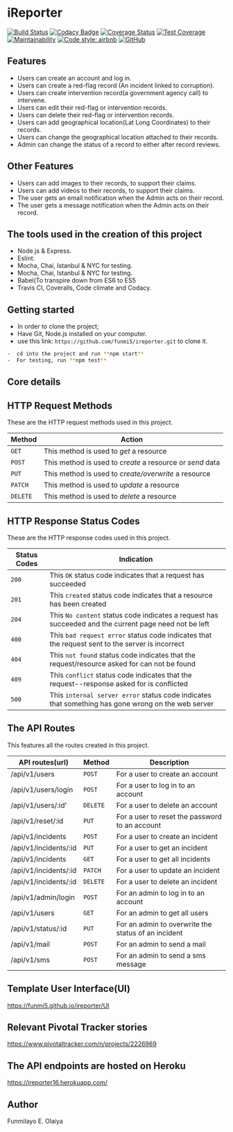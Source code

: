 # iReporter

[![Build Status](https://travis-ci.org/funmi5/ireporter.svg?branch=develop)](https://travis-ci.org/funmi5/ireporter)
[![Codacy Badge](https://api.codacy.com/project/badge/Grade/50122e27e00948b38339148c9e34b8af)](https://app.codacy.com/app/funmi5/ireporter?utm_source=github.com&utm_medium=referral&utm_content=funmi5/ireporter&utm_campaign=Badge_Grade_Dashboard)
[![Coverage Status](https://coveralls.io/repos/github/funmi5/ireporter/badge.svg?branch=servertests)](https://coveralls.io/github/funmi5/ireporter?branch=servertests)
[![Test Coverage](https://api.codeclimate.com/v1/badges/6b7413f480f9c9ad5b04/test_coverage)](https://codeclimate.com/github/funmi5/ireporter/test_coverage)
[![Maintainability](https://api.codeclimate.com/v1/badges/6b7413f480f9c9ad5b04/maintainability)](https://codeclimate.com/github/funmi5/ireporter/maintainability)
[![Code style: airbnb](https://img.shields.io/badge/code%20style-airbnb-blue.svg?style=flat-square)](https://github.com/airbnb/javascript)
[![GitHub](https://img.shields.io/github/license/funmi5/ireporter.svg?style=popout)](https://github.com/funmi5/ireporter/blob/develop/LICENSE)

## Features

- Users can create an account and log in.
- Users can create a red-flag record (An incident linked to corruption).
- Users can create intervention record(a government agency call) to intervene.
- Users can edit their red-flag or intervention records.  
- Users can delete their red-flag or intervention records.
- Users can add geographical location(Lat Long Coordinates) to their records.
- Users can change the geographical location attached to their records.
- Admin can change the status of a record to either after record reviews.

## Other Features

- Users can add images to their records, to support their claims.
- Users can add videos to their records, to support their claims.
- The user gets an email notification when the Admin acts on their record.
- The user gets a message notification when the Admin acts on their record.

## The tools used in the creation of this project

- Node.js & Express.
- Eslint.
- Mocha, Chai, Istanbul & NYC for testing.
- Mocha, Chai, Istanbul & NYC for testing.
- Babel(To transpire down from ES6 to ES5
- Travis CI, Coveralls, Code climate and Codacy.

## Getting started

- In order to clone the project;
- Have Git, Node.js installed on your computer.
- use this link: ```https://github.com/funmi5/ireporter.git``` to clone it.

```bash
-  cd into the project and run **npm start**
-  For testing, run **npm test**
```

## Core details

## HTTP Request Methods

These are the HTTP request methods used in this project.

| Method   | Action                                                      |
|---       | ---                                                         |
| `GET`    | This method is used to *get* a resource                     |
| `POST`   | This method is used to *create* a resource or *send* data   |
| `PUT`    | This method is used to *create/overwrite* a resource        |
| `PATCH`  | This method is used to *update* a resource                  |
| `DELETE` | This method is used to *delete* a resource                  |

## HTTP Response Status Codes

These are the HTTP response codes used in this project.

| Status Codes | Indication                                                                                            |
|   ---        | ---                                                                                                   |
|  `200`       | This `OK` status code indicates that a request has succeeded                                          |
|  `201`       | This `created` status code indicates that a resource has been created                                 |
|  `204`       | This `No content` status code indicates a request has succeeded and the current page need not be left |
|  `400`       | This `bad request error` status code indicates that the request sent to the server is incorrect       |
|  `404`       | This `not found` status code indicates that the request/resource asked for can not be found           |
|  `409`       | This `conflict` status code indicates that the request--response asked for is conflicted              |
|  `500`       | This `internal server error` status code indicates that something has gone wrong on the web server    |

## The API Routes

This features all the routes created in this project.

| API routes(url)       | Method   | Description                                         |
| ---                   | ---      | ---                                                 |
| /api/v1/users         | `POST`   |  For a user to create an account                    |
| /api/v1/users/login   | `POST`   | For a user to log in to an account                  |
| /api/v1/users/:id'    | `DELETE` | For a user to delete an account                     |
| /api/v1/reset/:id     | `PUT`    | For a user to reset the password to an account      |
| /api/v1/incidents     | `POST`   | For a user to create an incident                    |
| /api/v1/incidents/:id | `PUT`    | For a user to get an incident                       |
| /api/v1/incidents     | `GET`    | For a user to get all incidents                     |
| /api/v1/incidents/:id | `PATCH`  | For a user to update an incident                    |
| /api/v1/incidents/:id | `DELETE` | For a user to delete an incident                    |
| /api/v1/admin/login   | `POST`   | For an admin to log in to an account                |
| /api/v1/users         | `GET`    | For an admin to get all users                       |
| /api/v1/status/:id    | `PUT`    | For an admin to overwrite the status of an incident |
| /api/v1/mail          | `POST`   | For an admin to send a mail                         |
| /api/v1/sms           | `POST`   | For an admin to send a sms message                  |

## Template User Interface(UI)

<https://funmi5.github.io/ireporter/UI>

## Relevant Pivotal Tracker stories

<https://www.pivotaltracker.com/n/projects/2226969>

## The API endpoints are hosted on Heroku

<https://ireporter16.herokuapp.com/>

## Author

Funmilayo E. Olaiya
